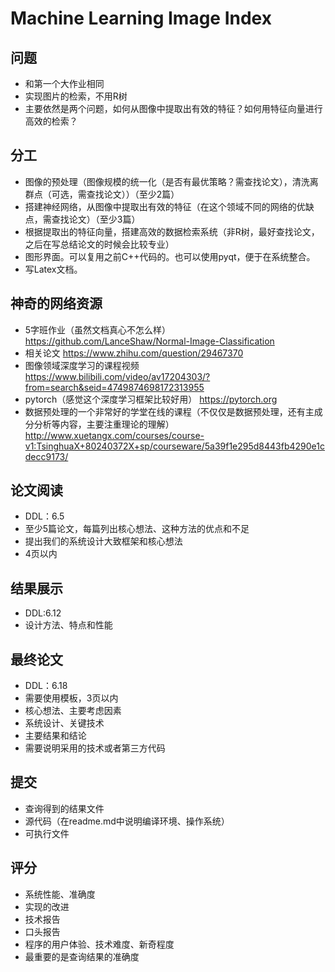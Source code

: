 # Machine Learning Image Index
## 问题
- 和第一个大作业相同
- 实现图片的检索，不用R树
- 主要依然是两个问题，如何从图像中提取出有效的特征？如何用特征向量进行高效的检索？

## 分工
- 图像的预处理（图像规模的统一化（是否有最优策略？需查找论文），清洗离群点（可选，需查找论文））（至少2篇）
- 搭建神经网络，从图像中提取出有效的特征（在这个领域不同的网络的优缺点，需查找论文）（至少3篇）
- 根据提取出的特征向量，搭建高效的数据检索系统（非R树，最好查找论文，之后在写总结论文的时候会比较专业）
- 图形界面。可以复用之前C++代码的。也可以使用pyqt，便于在系统整合。
- 写Latex文档。


## 神奇的网络资源
- 5字班作业（虽然文档真心不怎么样） https://github.com/LanceShaw/Normal-Image-Classification
- 相关论文 https://www.zhihu.com/question/29467370
- 图像领域深度学习的课程视频 https://www.bilibili.com/video/av17204303/?from=search&seid=4749874698172313955
- pytorch（感觉这个深度学习框架比较好用） https://pytorch.org
- 数据预处理的一个非常好的学堂在线的课程（不仅仅是数据预处理，还有主成分分析等内容，主要注重理论的理解） http://www.xuetangx.com/courses/course-v1:TsinghuaX+80240372X+sp/courseware/5a39f1e295d8443fb4290e1cdecc9173/

## 论文阅读
- DDL：6.5
- 至少5篇论文，每篇列出核心想法、这种方法的优点和不足
- 提出我们的系统设计大致框架和核心想法
- 4页以内

## 结果展示
- DDL:6.12
- 设计方法、特点和性能

## 最终论文
- DDL：6.18
- 需要使用模板，3页以内
- 核心想法、主要考虑因素
- 系统设计、关键技术
- 主要结果和结论
- 需要说明采用的技术或者第三方代码

## 提交
- 查询得到的结果文件
- 源代码（在readme.md中说明编译环境、操作系统）
- 可执行文件

## 评分
- 系统性能、准确度
- 实现的改进
- 技术报告
- 口头报告
- 程序的用户体验、技术难度、新奇程度
- 最重要的是查询结果的准确度
